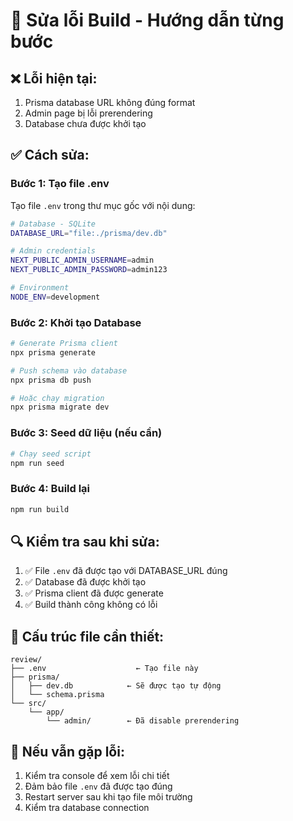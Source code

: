 # 🔧 Sửa lỗi Build - Hướng dẫn từng bước

## ❌ **Lỗi hiện tại:**
1. Prisma database URL không đúng format
2. Admin page bị lỗi prerendering
3. Database chưa được khởi tạo

## ✅ **Cách sửa:**

### **Bước 1: Tạo file .env**
Tạo file `.env` trong thư mục gốc với nội dung:
```bash
# Database - SQLite
DATABASE_URL="file:./prisma/dev.db"

# Admin credentials
NEXT_PUBLIC_ADMIN_USERNAME=admin
NEXT_PUBLIC_ADMIN_PASSWORD=admin123

# Environment
NODE_ENV=development
```

### **Bước 2: Khởi tạo Database**
```bash
# Generate Prisma client
npx prisma generate

# Push schema vào database
npx prisma db push

# Hoặc chạy migration
npx prisma migrate dev
```

### **Bước 3: Seed dữ liệu (nếu cần)**
```bash
# Chạy seed script
npm run seed
```

### **Bước 4: Build lại**
```bash
npm run build
```

## 🔍 **Kiểm tra sau khi sửa:**

1. ✅ File `.env` đã được tạo với DATABASE_URL đúng
2. ✅ Database đã được khởi tạo
3. ✅ Prisma client đã được generate
4. ✅ Build thành công không có lỗi

## 📁 **Cấu trúc file cần thiết:**
```
review/
├── .env                    ← Tạo file này
├── prisma/
│   ├── dev.db            ← Sẽ được tạo tự động
│   └── schema.prisma
└── src/
    └── app/
        └── admin/        ← Đã disable prerendering
```

## 🚨 **Nếu vẫn gặp lỗi:**
1. Kiểm tra console để xem lỗi chi tiết
2. Đảm bảo file `.env` đã được tạo đúng
3. Restart server sau khi tạo file môi trường
4. Kiểm tra database connection
